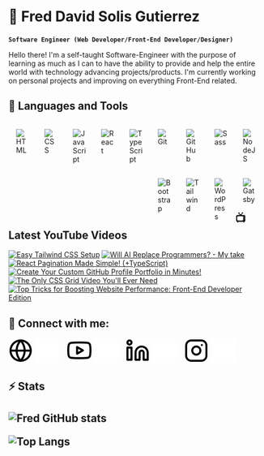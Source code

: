 # 🌌 Fred David Solis Gutierrez

**`Software Engineer (Web Developer/Front-End Developer/Designer)`**

Hello there! I'm a self-taught Software-Engineer with the purpose of learning as much as I can to have the ability to provide and help the entire world with technology advancing projects/products. I'm currently working on personal projects and improving on everything Front-End related.

<h2>🧰 Languages and Tools</h2>
 
<img align="left" alt="HTML" width="26px" style="padding:15px;" src="https://cdn.jsdelivr.net/gh/devicons/devicon/icons/html5/html5-plain.svg" />
<img align="left" alt="CSS" width="26px" style="padding:15px;" src="https://cdn.jsdelivr.net/gh/devicons/devicon/icons/css3/css3-plain.svg" />
<img align="left" alt="JavaScript" width="26px" style="padding:15px;" src="https://cdn.jsdelivr.net/gh/devicons/devicon/icons/javascript/javascript-plain.svg" />
<img align="left" alt="React" width="26px" style="padding:15px;" src="https://cdn.jsdelivr.net/gh/devicons/devicon/icons/react/react-original.svg" />
<img align="left" alt="TypeScript" width="26px" style="padding:15px;" src="https://cdn.jsdelivr.net/gh/devicons/devicon/icons/typescript/typescript-plain.svg" />
<img align="left" alt="Git" width="26px" style="padding:15px;" src="https://cdn.jsdelivr.net/gh/devicons/devicon/icons/git/git-original.svg" />
<img align="left" alt="GitHub" width="26px" style="padding:15px;" src="https://cdn.jsdelivr.net/gh/devicons/devicon/icons/github/github-original.svg" />
<img align="left" alt="Sass" width="26px" style="padding:15px;" src="https://cdn.jsdelivr.net/gh/devicons/devicon/icons/sass/sass-original.svg" />
<img align="left" alt="NodeJS" width="26px" style="padding:15px;" src="https://cdn.jsdelivr.net/gh/devicons/devicon/icons/nodejs/nodejs-original.svg" />
<img align="left" alt="Bootstrap" width="26px" style="padding:15px;" src="https://cdn.jsdelivr.net/gh/devicons/devicon/icons/bootstrap/bootstrap-plain.svg" />
<img align="left" alt="Tailwind" width="26px" style="padding:15px;" src="https://cdn.jsdelivr.net/gh/devicons/devicon/icons/tailwindcss/tailwindcss-plain.svg" />
<img align="left" alt="WordPress" width="26px" style="padding:15px;" src="https://cdn.jsdelivr.net/gh/devicons/devicon/icons/wordpress/wordpress-plain.svg" />
<img align="left" alt="Gatsby" width="26px" style="padding:15px;" src="https://cdn.jsdelivr.net/gh/devicons/devicon/icons/gatsby/gatsby-plain.svg" />
<br />
<br />
 
<h2>📺 Latest YouTube Videos</h2>

<!-- BEGIN YOUTUBE-CARDS -->
[![Easy Tailwind CSS Setup](https://ytcards.demolab.com/?id=28VIB8cqmoY&title=Easy+Tailwind+CSS+Setup&lang=en&timestamp=1682836200&background_color=%230d1117&title_color=%23ffffff&stats_color=%23dedede&width=250&duration=990 "Easy Tailwind CSS Setup")](https://www.youtube.com/watch?v=28VIB8cqmoY)
[![Will AI Replace Programmers? - My take](https://ytcards.demolab.com/?id=9vjZ2LoerRw&title=Will+AI+Replace+Programmers%3F+-+My+take&lang=en&timestamp=1681628403&background_color=%230d1117&title_color=%23ffffff&stats_color=%23dedede&width=250&duration=737 "Will AI Replace Programmers? - My take")](https://www.youtube.com/watch?v=9vjZ2LoerRw)
[![React Pagination Made Simple! (+TypeScript)](https://ytcards.demolab.com/?id=Ex3r5CTQL1k&title=React+Pagination+Made+Simple%21+%28%2BTypeScript%29&lang=en&timestamp=1681194603&background_color=%230d1117&title_color=%23ffffff&stats_color=%23dedede&width=250&duration=789 "React Pagination Made Simple! (+TypeScript)")](https://www.youtube.com/watch?v=Ex3r5CTQL1k)
[![Create Your Custom GitHub Profile Portfolio in Minutes!](https://ytcards.demolab.com/?id=Oyh0yBJMLrM&title=Create+Your+Custom+GitHub+Profile+Portfolio+in+Minutes%21&lang=en&timestamp=1680338285&background_color=%230d1117&title_color=%23ffffff&stats_color=%23dedede&width=250&duration=893 "Create Your Custom GitHub Profile Portfolio in Minutes!")](https://www.youtube.com/watch?v=Oyh0yBJMLrM)
[![The Only CSS Grid Video You'll Ever Need](https://ytcards.demolab.com/?id=adsEUM6xGvI&title=The+Only+CSS+Grid+Video+You%27ll+Ever+Need&lang=en&timestamp=1679785202&background_color=%230d1117&title_color=%23ffffff&stats_color=%23dedede&width=250&duration=1387 "The Only CSS Grid Video You'll Ever Need")](https://www.youtube.com/watch?v=adsEUM6xGvI)
[![Top Tricks for Boosting Website Performance: Front-End Developer Edition](https://ytcards.demolab.com/?id=x99LVbOTgt4&title=Top+Tricks+for+Boosting+Website+Performance%3A+Front-End+Developer+Edition&lang=en&timestamp=1679374819&background_color=%230d1117&title_color=%23ffffff&stats_color=%23dedede&width=250&duration=1240 "Top Tricks for Boosting Website Performance: Front-End Developer Edition")](https://www.youtube.com/watch?v=x99LVbOTgt4)
<!-- END YOUTUBE-CARDS -->
 
<h2>🌴 Connect with me:</h2>
 
[![website](./imgs/globe-light.svg)](https://freddavidsolisgutierrez.netlify.app/#gh-light-mode-only)
[![website](./imgs/globe-dark.svg)](https://freddavidsolisgutierrez.netlify.app/#gh-dark-mode-only)
&nbsp;&nbsp;
[![website](./imgs/youtube-light.svg)](https://www.youtube.com/@codewithfred#gh-light-mode-only)
[![website](./imgs/youtube-dark.svg)](https://www.youtube.com/@codewithfred#gh-dark-mode-only)
&nbsp;&nbsp;
[![website](./imgs/linkedin-light.svg)](https://www.linkedin.com/in/freddavidsolisgutierrez/#gh-light-mode-only)
[![website](./imgs/linkedin-dark.svg)](https://www.linkedin.com/in/freddavidsolisgutierrez/#gh-dark-mode-only)
&nbsp;&nbsp;
[![website](./imgs/instagram-light.svg)](https://www.instagram.com/fredwilliamszy/#gh-light-mode-only)
[![website](./imgs/instagram-dark.svg)](https://www.instagram.com/fredwilliamszy/#gh-dark-mode-only)

<h2>⚡ Stats<h2>

![Fred GitHub stats](https://github-readme-stats.vercel.app/api?username=fred-gutierrez&show_icons=true&theme=vision-friendly-dark&hide_border=true)

![Top Langs](https://github-readme-stats.vercel.app/api/top-langs/?username=fred-gutierrez&hide=html&layout=compact&langs_count=6&theme=vision-friendly-dark&hide_border=true)
